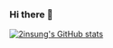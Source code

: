 ### Hi there 👋

<!--
**2insung/2insung** is a ✨ _special_ ✨ repository because its `README.md` (this file) appears on your GitHub profile.

Here are some ideas to get you started:

- 🔭 I’m currently working on ...
- 🌱 I’m currently learning ...
- 👯 I’m looking to collaborate on ...
- 🤔 I’m looking for help with ...
- 💬 Ask me about ...
- 📫 How to reach me: ...
- 😄 Pronouns: ...
- ⚡ Fun fact: ...
-->
[![2insung's GitHub stats](https://github-readme-stats.vercel.app/api?username=2insung&count_private=true)](https://github.com/2insung/github-readme-stats)
